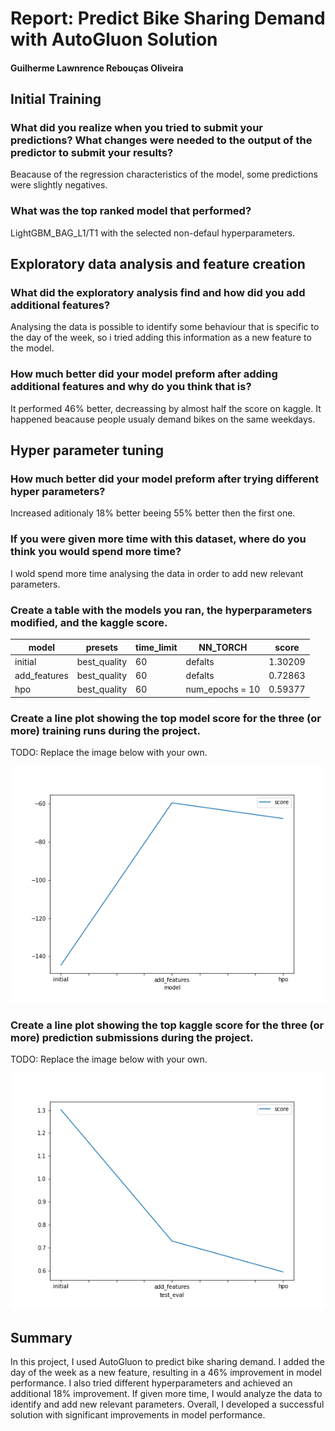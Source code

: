 # Report: Predict Bike Sharing Demand with AutoGluon Solution
#### Guilherme Lawnrence Rebouças Oliveira

## Initial Training
### What did you realize when you tried to submit your predictions? What changes were needed to the output of the predictor to submit your results?
Beacause of the regression characteristics of the model, some predictions were slightly negatives.

### What was the top ranked model that performed?
LightGBM_BAG_L1/T1 with the selected non-defaul hyperparameters.

## Exploratory data analysis and feature creation
### What did the exploratory analysis find and how did you add additional features?
Analysing the data is possible to identify some behaviour that is specific to the day of the week, so i tried adding this information as a new feature to the model.

### How much better did your model preform after adding additional features and why do you think that is?
It performed 46% better, decreassing by almost half the score on kaggle. It happened beacause people usualy demand bikes on the same weekdays.

## Hyper parameter tuning
### How much better did your model preform after trying different hyper parameters?
Increased aditionaly 18% better beeing 55% better then the first one.

### If you were given more time with this dataset, where do you think you would spend more time?
I wold spend more time analysing the data in order to add new relevant parameters.

### Create a table with the models you ran, the hyperparameters modified, and the kaggle score.
|model|presets|time_limit| NN_TORCH |score|
|--|--|--|--|--|
|initial|best_quality|60|defalts|1.30209|
|add_features|best_quality|60|defalts|0.72863|
|hpo|best_quality|60|num_epochs = 10| 0.59377|

### Create a line plot showing the top model score for the three (or more) training runs during the project.

TODO: Replace the image below with your own.

![model_train_score.png](model_train_score.png)

### Create a line plot showing the top kaggle score for the three (or more) prediction submissions during the project.

TODO: Replace the image below with your own.

![model_test_score.png](model_test_score.png)

## Summary

In this project, I used AutoGluon to predict bike sharing demand. I added the day of the week as a new feature, resulting in a 46% improvement in model performance. I also tried different hyperparameters and achieved an additional 18% improvement. If given more time, I would analyze the data to identify and add new relevant parameters. Overall, I developed a successful solution with significant improvements in model performance.